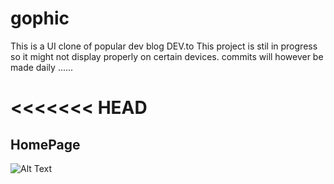 # gophic
This is a UI clone of popular dev blog DEV.to
This project is stil in progress so it might not display properly on certain devices.
commits will however be made daily ......

<<<<<<< HEAD
=======
## HomePage
![Alt Text](https://github.com/DTGlov/gophic/blob/main/src/assets/gophic.png)

